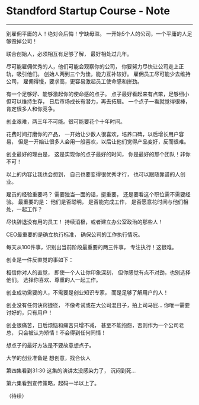 # Standford Startup Course - Note

---

别雇佣平庸的人！绝对会后悔！宁缺毋滥。
一开始5个人的公司，一个平庸的人足够毁掉公司！

联合创始人，必须相互有足够了解，
最好相处过几年。

尽可能雇佣优秀的人，他们可能会观察你的公司，
你要努力尽快让公司走上正轨，吸引他们。
创始人两到三个为佳，能力互补较好。
雇佣员工尽可能少去维持公司，
雇佣得慢，要求高，更容易激起员工使命感和拼劲。

有一个足够好、能够激起你的使命感的点子。
点子最好看起来有点笨，足够细小但可以维持生存，
日后市场成长有潜力，再去拓展。
一个点子一看就觉得很棒，肯定很多人和你竞争。

创业艰难，两三年不可能。很可能要花个十年时间。

花费时间打磨你的产品，
一开始让少数人很喜欢，培养口碑，以后增长用户容易，
但是一开始让很多人会用一般喜欢，以后让他们觉得产品变好，反而很难。

创业最好的理由是，
这是实现你的点子最好的时间，
你是最好的那个团队！非你不可！

以上的内容让我也会想到，
自己也要变得很优秀才行，
也可以跟随靠谱的人创业。

雇员的经验重要吗？
需要独当一面的话，挺重要，
还是要看这个职位需不需要经验。
最重要的是：
他们是否聪明，
是否能完成工作，
是否愿意花时间与他们相处，一起工作？

尽快辞退没有用的员工！
持续消极，或者建立办公室政治的那些人！

CEO最重要的是确立执行标准，
确保公司的工作执行情况。

每天从100件事，识别出当前阶段最重要的两三件事，
专注执行！这很难。

创业是一件反直觉的事如下：

相信你对人的直觉，
即使一个人让你印象深刻，
但你感觉有点不对劲，也别选择他们。
选择你喜欢、尊重的人一起工作。

创业成功需要的人，不需要是创业知识专家，
而是足够了解用户的人！

创业没有任何诀窍捷径，
不像考试或在大公司混日子，拍上司马屁…
你唯一需要讨好的，只有用户！

创业很痛苦，日后烦恼和痛苦只增不减，
甚至不能抱怨，否则作为一个公司老总，
只会被认为矫情！不会得到任何同情！

想点子的最好方法是不要故意想点子。

大学的创业准备是
想创意，找合伙人

第四集看到31:30
这集的演讲太没感染力了，
沉闷到死…

第六集看到宣传策略，起码一半以上了。

（待续）

